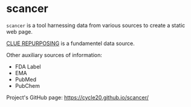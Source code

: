 # scancer

```scancer``` is a tool harnessing data from various sources to create a static web page.

[CLUE REPURPOSING](https://clue.io/repurposing-app) is a fundamentel data source.

Other auxiliary sources of information:

* FDA Label
* EMA
* PubMed
* PubChem


Project's GitHub page: https://cycle20.github.io/scancer/
